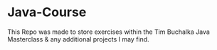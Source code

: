 # Java-Course
This Repo was made to store exercises within the Tim Buchalka Java Masterclass & any additional projects I may find.

